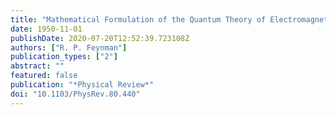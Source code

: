 ```yaml
---
title: "Mathematical Formulation of the Quantum Theory of Electromagnetic Interaction"
date: 1950-11-01
publishDate: 2020-07-20T12:52:39.723108Z
authors: ["R. P. Feynman"]
publication_types: ["2"]
abstract: ""
featured: false
publication: "*Physical Review*"
doi: "10.1103/PhysRev.80.440"
---
```



